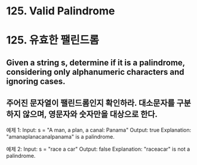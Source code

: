 # 125. Valid Palindrome
# 125. 유효한 팰린드롬

## Given a string s, determine if it is a palindrome, considering only alphanumeric characters and ignoring cases.
## 주어진 문자열이 팰린드롬인지 확인하라. 대소문자를 구분하지 않으며, 영문자와 숫자만을 대상으로 한다.

예제 1:
Input: s = "A man, a plan, a canal: Panama"
Output: true
Explanation: "amanaplanacanalpanama" is a palindrome.

예제 2:
Input: s = "race a car"
Output: false
Explanation: "raceacar" is not a palindrome.